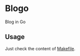 # Blogo

Blog in Go

## Usage

Just check the content of [Makefile](https://github.com/MrHuxu/blogo/blob/master/Makefile).
